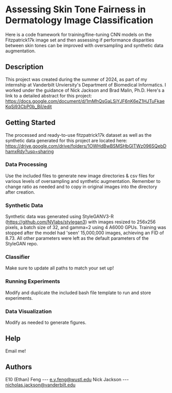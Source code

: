 # Assessing Skin Tone Fairness in Dermatology Image Classification
Here is a code framework for training/fine-tuning CNN models on the Fitzpatrick17k image set and then assessing if performance disparities between skin tones can be improved with oversampling and synthetic data augmentation.

## Description
This project was created during the summer of 2024, as part of my internship at Vanderbilt Unviersity's Department of Biomedical Informatics. I worked under the guidance of Nick Jackson and Brad Malin, Ph.D. Here's a link to a detailed abstract for this project: https://docs.google.com/document/d/1mMhQsGaLSjYJF6nK6eZ1HJTuFkaeKqSj93CbP0b_BiI/edit 

## Getting Started
The processed and ready-to-use fitzpatrick17k dataset as well as the synthetic data generated for this project are located here: https://drive.google.com/drive/folders/1OWHdBwBSMSHbGITWz096SQebDhamxRdy?usp=sharing


### Data Processing
Use the included files to generate new image directories & csv files for various levels of oversampling and synthetic augmentation. Remember to change ratio as needed and to copy in original images into the directory after creation.

### Synthetic Data
Synthetic data was generated using StyleGANV3-R (https://github.com/NVlabs/stylegan3) with images resized to 256x256 pixels, a batch size of 32, and gamma=2 using 4 A6000 GPUs. Training was stopped after the model had 'seen' 15,000,000 images, achieving an FID of 8.73. All other parameters were left as the default parameters of the StyleGAN repo.

### Classifier
Make sure to update all paths to match your set up! 

### Running Experiments
Modify and duplicate the included bash file template to run and store experiments.

### Data Visualization
Modify as needed to generate figures. 

## Help
Email me! 

## Authors
E10 (Ethan) Feng --- e.y.feng@wustl.edu
Nick Jackson --- nicholas.jackson@vanderbilt.edu

